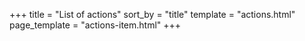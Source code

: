+++
title = "List of actions"
sort_by = "title"
template = "actions.html"
page_template = "actions-item.html"
+++